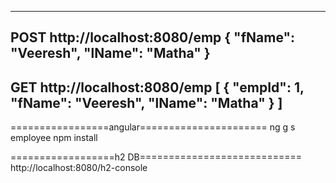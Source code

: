 

----------------------------------------------
POST
	http://localhost:8080/emp
		{
			"fName": "Veeresh",
			"lName": "Matha"
		}
----------------------------------------------
GET
	http://localhost:8080/emp
		[
		    {
        		"empId": 1,
        		"fName": "Veeresh",
        		"lName": "Matha"
    		    }
		]
----------------------------------------------



=================angular======================
 ng g s employee
 npm install

==================h2 DB============================
http://localhost:8080/h2-console


